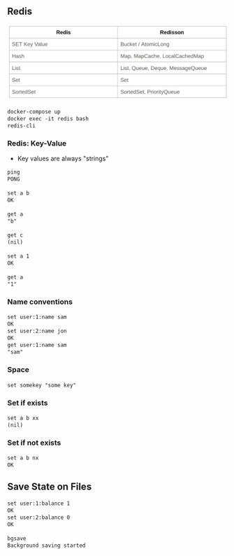 ## Redis

![](./redisson/redis.png)
```
docker-compose up
docker exec -it redis bash
redis-cli
```

### Redis: Key-Value
* Key values are always "strings"
```
ping
PONG

set a b
OK

get a
"b"

get c
(nil)

set a 1
OK

get a
"1"
```

### Name conventions
```
set user:1:name sam
OK
set user:2:name jon
OK
get user:1:name sam
"sam"
```

### Space
```
set somekey "some key"
```

### Set if exists   
```
set a b xx
(nil)
```
### Set if not exists   
```
set a b nx
OK
```

## Save State on Files
```
set user:1:balance 1
OK
set user:2:balance 0
OK

bgsave
Background saving started
```
